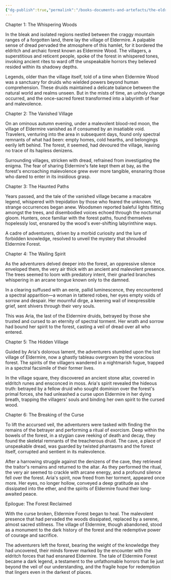 ```yaml
---
{"dg-publish":true,"permalink":"/books-documents-and-artefacts/the-eldritch-curse-of-eldermire-forest/","tags":["Unimportant"],"noteIcon":"","created":"2024-09-17T21:26:59.118+01:00","updated":"2024-12-31T22:44:41.358+00:00"}
---
```


Chapter 1: The Whispering Woods

In the bleak and isolated regions nestled between the craggy mountain ranges of a forgotten land, there lay the village of Eldermire. A palpable sense of dread pervaded the atmosphere of this hamlet, for it bordered the eldritch and archaic forest known as Eldermire Wood. The villagers, a superstitious and reticent people, spoke of the forest in whispered tones, invoking ancient rites to ward off the unspeakable horrors they believed resided within its shadowy depths.

Legends, older than the village itself, told of a time when Eldermire Wood was a sanctuary for druids who wielded powers beyond human comprehension. These druids maintained a delicate balance between the natural world and realms unseen. But in the mists of time, an unholy change occurred, and the once-sacred forest transformed into a labyrinth of fear and malevolence.

Chapter 2: The Vanished Village

On an ominous autumn evening, under a malevolent blood-red moon, the village of Eldermire vanished as if consumed by an insatiable void. Travelers, venturing into the area in subsequent days, found only spectral remnants of what had been: empty homes, cold hearths, and belongings eerily left behind. The forest, it seemed, had devoured the village, leaving no trace of its hapless denizens.

Surrounding villages, stricken with dread, refrained from investigating the enigma. The fear of sharing Eldermire's fate kept them at bay, as the forest's encroaching malevolence grew ever more tangible, ensnaring those who dared to enter in its insidious grasp.

Chapter 3: The Haunted Paths

Years passed, and the tale of the vanished village became a macabre legend, whispered with trepidation by those who feared the unknown. Yet, strange occurrences began anew. Woodsmen reported baleful lights flitting amongst the trees, and disembodied voices echoed through the nocturnal gloom. Hunters, once familiar with the forest paths, found themselves hopelessly lost, ensnared by the wood's ever-shifting labyrinthine ways.

A cadre of adventurers, driven by a morbid curiosity and the lure of forbidden knowledge, resolved to unveil the mystery that shrouded Eldermire Forest.

Chapter 4: The Wailing Spirit

As the adventurers delved deeper into the forest, an oppressive silence enveloped them, the very air thick with an ancient and malevolent presence. The trees seemed to loom with predatory intent, their gnarled branches whispering in an arcane tongue known only to the damned.

In a clearing suffused with an eerie, pallid luminescence, they encountered a spectral apparition—a woman in tattered robes, her eyes empty voids of sorrow and despair. Her mournful dirge, a keening wail of inexpressible grief, sent shivers through their very souls.

This was Aria, the last of the Eldermire druids, betrayed by those she trusted and cursed to an eternity of spectral torment. Her wrath and sorrow had bound her spirit to the forest, casting a veil of dread over all who entered.

Chapter 5: The Hidden Village

Guided by Aria's dolorous lament, the adventurers stumbled upon the lost village of Eldermire, now a ghastly tableau overgrown by the voracious forest. The spirits of the villagers wandered in a nightmarish fugue, trapped in a spectral facsimile of their former lives.

In the village square, they discovered an ancient stone altar, covered in eldritch runes and ensconced in moss. Aria's spirit revealed the hideous truth: betrayed by a fellow druid who sought dominion over the forest's primal forces, she had unleashed a curse upon Eldermire in her dying breath, trapping the villagers' souls and binding her own spirit to the cursed wood.

Chapter 6: The Breaking of the Curse

To lift the accursed veil, the adventurers were tasked with finding the remains of the betrayer and performing a ritual of exorcism. Deep within the bowels of the forest, in a stygian cave reeking of death and decay, they found the skeletal remnants of the treacherous druid. The cave, a place of unspeakable dread, was guarded by twisted phantasms and the forest itself, corrupted and sentient in its malevolence.

After a harrowing struggle against the denizens of the cave, they retrieved the traitor's remains and returned to the altar. As they performed the ritual, the very air seemed to crackle with arcane energy, and a profound silence fell over the forest. Aria's spirit, now freed from her torment, appeared once more. Her eyes, no longer hollow, conveyed a deep gratitude as she dissipated into the ether, and the spirits of Eldermire found their long-awaited peace.

Epilogue: The Forest Reclaimed

With the curse broken, Eldermire Forest began to heal. The malevolent presence that had pervaded the woods dissipated, replaced by a serene, almost sacred stillness. The village of Eldermire, though abandoned, stood as a monument to the dark history of the forest and the redemptive power of courage and sacrifice.

The adventurers left the forest, bearing the weight of the knowledge they had uncovered, their minds forever marked by the encounter with the eldritch forces that had ensnared Eldermire. The tale of Eldermire Forest became a dark legend, a testament to the unfathomable horrors that lie just beyond the veil of our understanding, and the fragile hope for redemption that lingers even in the darkest of places.